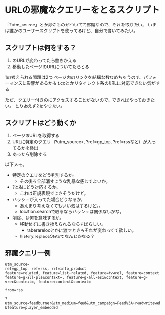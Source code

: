 URLの邪魔なクエリーをとるスクリプト
===================================

「?utm_source」とか妙なものがついてて邪魔なので、それを取りたい。
いまは誰かのユーザースクリプトを使ってるけど、自分で書いてみたい。

スクリプトは何をする？
----------------------

1. <a>のURLが変わってたら書きかえる
2. 移動したページのURLについてたらとる

1の考えられる問題は2つ
ページ内のリンクを結構な数なめちゃうので、パフォーマンスに影響があるかも
t.coとかリダイレクト系のURLに対応できない気がする

ただ、クエリー付きのにアクセスすることがないので、できればやっておきたい。
とりあえず2をやりたい。

スクリプトはどう動くか
----------------------

1. ページのURLを取得する
2. URLに特定のクエリ（?utm_source=, ?ref=gp_top, ?ref=rssなど）が入ってるかを検出
3. あったら削除する

以下メモ。

* 特定のクエリをどう判別するか。
    * その後ろ全部消すような乱暴な感じでよいか。
* ?と&にどう対応するか。
    * これは正規表現でよさそうだけど。
* ハッシュが入ってた場合どうなるか。
    * あんまり考えなくてもいい気はするけど。。
    * location.searchで取るならハッシュは関係ないかな。
* 削除、は何を意味するか。
    * 移動せずに書き換えられるならすばらしい。
        * taberarelooとかに渡すときもそれが変わってて欲しい。
    * history.replaceStateでなんとかなる？

邪魔クエリ一例
--------------

    utm_source=
    ref=gp_top, ref=rss, ref=info_product
    feature=related, feature=list-related, feature=fvwrel, feature=context
    feature=g-all-pls&context=, feature=g-all-esi&context, feature=g-vrec&context=, feature=context&context=

    from=rss

    ?utm_source=feedburner&utm_medium=feed&utm_campaign=Feed%3A+readwriteweb+%28ReadWriteWeb%29&utm_content=Google+Reader
    &feature=player_embedded
